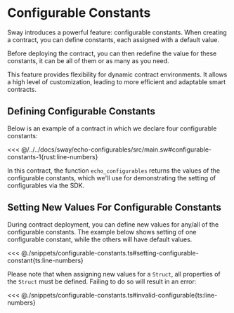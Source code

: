 # Configurable Constants

Sway introduces a powerful feature: configurable constants. When creating a contract, you can define constants, each assigned with a default value.

Before deploying the contract, you can then redefine the value for these constants, it can be all of them or as many as you need.

This feature provides flexibility for dynamic contract environments. It allows a high level of customization, leading to more efficient and adaptable smart contracts.

## Defining Configurable Constants

Below is an example of a contract in which we declare four configurable constants:

<<< @/../../docs/sway/echo-configurables/src/main.sw#configurable-constants-1{rust:line-numbers}

In this contract, the function `echo_configurables` returns the values of the configurable constants, which we'll use for demonstrating the setting of configurables via the SDK.

## Setting New Values For Configurable Constants

During contract deployment, you can define new values for any/all of the configurable constants. The example below shows setting of one configurable constant, while the others will have default values.

<<< @./snippets/configurable-constants.ts#setting-configurable-constant{ts:line-numbers}

Please note that when assigning new values for a `Struct`, all properties of the `Struct` must be defined. Failing to do so will result in an error:

<<< @./snippets/configurable-constants.ts#invalid-configurable{ts:line-numbers}
